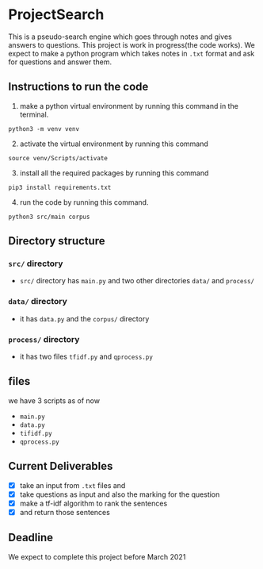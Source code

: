 # ProjectSearch
This is a pseudo-search engine which goes through notes and gives answers to questions.
This project is work in progress(the code works).
We expect to make a python program which takes notes in `.txt` format and ask for questions and answer them.

## Instructions to run the code
1. make a python virtual environment by running this command in the terminal.
```
python3 -m venv venv
```
2. activate the virtual environment by running this command
```
source venv/Scripts/activate
```
3. install all the required packages by running this command
```
pip3 install requirements.txt
```
4. run the code by running this command.
```
python3 src/main corpus
```

## Directory structure  

### `src/` directory
- `src/` directory has `main.py` and two other directories `data/` and `process/`
### `data/` directory
- it has `data.py` and the `corpus/` directory
### `process/` directory 
- it has two files `tfidf.py` and `qprocess.py`

## files
we have 3 scripts as of now 
- `main.py`
- `data.py`
- `tifidf.py`
- `qprocess.py`




## Current Deliverables
- [x] take an input from `.txt` files and 
- [x] take questions as input and also the marking for the question
- [x] make a tf-idf algorithm to rank the sentences
- [x] and return those sentences

## Deadline 
 We expect to complete this project before March 2021
